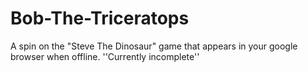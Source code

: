 # Bob-The-Triceratops
A spin on the "Steve The Dinosaur" game that appears in your google browser when offline.
''Currently incomplete''
